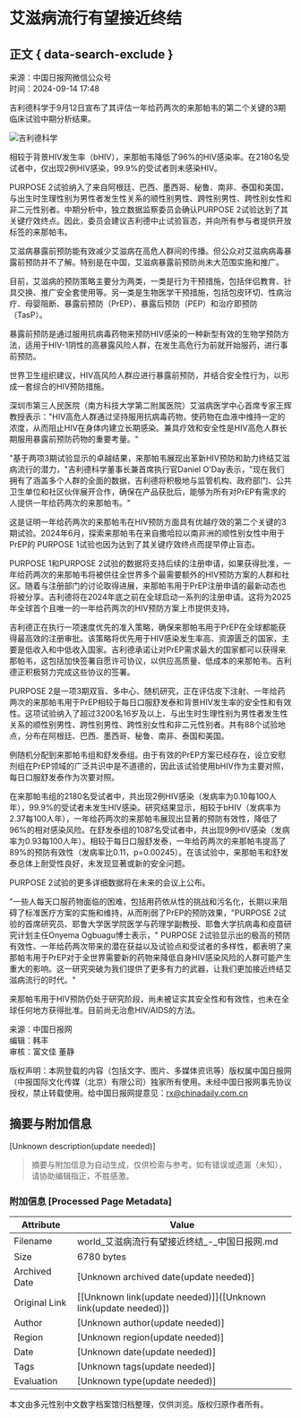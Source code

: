 # 艾滋病流行有望接近终结

## 正文 { data-search-exclude }


来源：中国日报网微信公众号    
时间：2024-09-14 17:48  

吉利德科学于9月12日宣布了其评估一年给药两次的来那帕韦的第二个关键的3期临床试验中期分析结果。

![吉利德科学](https://img2.chinadaily.com.cn/static/common/img/sharelogo2.jpg)

相较于背景HIV发生率（bHIV），来那帕韦降低了96%的HIV感染率。在2180名受试者中，仅出现2例HIV感染，99.9%的受试者则未感染HIV。

PURPOSE 2试验纳入了来自阿根廷、巴西、墨西哥、秘鲁、南非、泰国和美国，与出生时生理性别为男性者发生性关系的顺性别男性、跨性别男性、跨性别女性和非二元性别者。中期分析中，独立数据监察委员会确认PURPOSE 2试验达到了其关键疗效终点。因此，委员会建议吉利德中止试验盲态，并向所有参与者提供开放标签的来那帕韦。

艾滋病暴露前预防能有效减少艾滋病在高危人群间的传播。但公众对艾滋病病毒暴露前预防并不了解。特别是在中国，艾滋病暴露前预防尚未大范围实施和推广。

目前，艾滋病的预防策略主要分为两类，一类是行为干预措施，包括伴侣教育、针具交换、推广安全套使用等。另一类是生物医学干预措施，包括包皮环切、性病治疗、母婴阻断、暴露前预防（PrEP）、暴露后预防（PEP）和治疗即预防（TasP）。

暴露前预防是通过服用抗病毒药物来预防HIV感染的一种新型有效的生物学预防方法，适用于HIV-1阴性的高暴露风险人群，在发生高危行为前就开始服药，进行事前预防。

世界卫生组织建议，HIV高风险人群应进行暴露前预防，并结合安全性行为，以形成一套综合的HIV预防措施。

深圳市第三人民医院（南方科技大学第二附属医院）艾滋病医学中心首席专家王辉教授表示："HIV高危人群通过坚持服用抗病毒药物，使药物在血液中维持一定的浓度，从而阻止HIV在身体内建立长期感染。兼具疗效和安全性是HIV高危人群长期服用暴露前预防药物的重要考量。"

"基于两项3期试验显示的卓越结果，来那帕韦展现出革新HIV预防和助力终结艾滋病流行的潜力，"吉利德科学董事长兼首席执行官Daniel O'Day表示，"现在我们拥有了涵盖多个人群的全面的数据，吉利德将积极地与监管机构、政府部门、公共卫生单位和社区伙伴展开合作，确保在产品获批后，能够为所有对PrEP有需求的人提供一年给药两次的来那帕韦。"

这是证明一年给药两次的来那帕韦在HIV预防方面具有优越疗效的第二个关键的3期试验。2024年6月，探索来那帕韦在来自撒哈拉以南非洲的顺性别女性中用于PrEP的 PURPOSE 1试验也因为达到了其关键疗效终点而提早停止盲态。

PURPOSE 1和PURPOSE 2试验的数据将支持后续的注册申请，如果获得批准，一年给药两次的来那帕韦将被供往全世界多个最需要额外的HIV预防方案的人群和社区。随着与注册部门的讨论取得进展，来那帕韦用于PrEP注册申请的最新动态也将被分享。吉利德将在2024年底之前在全球启动一系列的注册申请。这将为2025年全球首个且唯一的一年给药两次的HIV预防方案上市提供支持。

吉利德正在执行一项速度优先的准入策略，确保来那帕韦用于PrEP在全球都能获得最高效的注册审批。该策略将优先用于HIV感染发生率高、资源匮乏的国家，主要是低收入和中低收入国家。吉利德承诺让对PrEP需求最大的国家都可以获得来那帕韦，这包括加快签署自愿许可协议，以供应高质量、低成本的来那帕韦。吉利德正积极努力完成这些协议的签署。

PURPOSE 2是一项3期双盲、多中心、随机研究，正在评估皮下注射、一年给药两次的来那帕韦用于PrEP相较于每日口服舒发泰和背景HIV发生率的安全性和有效性。这项试验纳入了超过3200名16岁及以上、与出生时生理性别为男性者发生性关系的顺性别男性、跨性别男性、跨性别女性和非二元性别者。共有88个试验地点，分布在阿根廷、巴西、墨西哥、秘鲁、南非、泰国和美国。

例随机分配到来那帕韦组和舒发泰组。由于有效的PrEP方案已经存在，设立安慰剂组在PrEP领域的广泛共识中是不道德的，因此该试验使用bHIV作为主要对照，每日口服舒发泰作为次要对照。

在来那帕韦组的2180名受试者中，共出现2例HIV感染（发病率为0.10每100人年），99.9%的受试者未发生HIV感染。研究结果显示，相较于bHIV（发病率为2.37每100人年），一年给药两次的来那帕韦展现出显著的预防有效性，降低了96%的相对感染风险。在舒发泰组的1087名受试者中，共出现9例HIV感染（发病率为0.93每100人年）。相较于每日口服舒发泰，一年给药两次的来那帕韦提高了89%的预防有效性（发病率比0.11，p=0.00245）。在该试验中，来那帕韦和舒发泰总体上耐受性良好，未发现显著或新的安全问题。

PURPOSE 2试验的更多详细数据将在未来的会议上公布。

"一些人每天口服药物面临的困难，包括用药依从性的挑战和污名化，长期以来阻碍了标准医疗方案的实施和维持，从而削弱了PrEP的预防效果，"PURPOSE 2试验的首席研究员、耶鲁大学医学院医学与药理学副教授、耶鲁大学抗病毒和疫苗研究计划主任Onyema Ogbuagu博士表示，" PURPOSE 2试验显示出的极高的预防有效性、一年给药两次带来的潜在获益以及试验点和受试者的多样性，都表明了来那帕韦用于PrEP对于全世界需要新的药物来降低自身HIV感染风险的人群可能产生重大的影响。这一研究突破为我们提供了更多有力的武器，让我们更加接近终结艾滋病流行的时代。"

来那帕韦用于HIV预防仍处于研究阶段，尚未被证实其安全性和有效性，也未在全球任何地方获得批准。目前尚无治愈HIV/AIDS的方法。

来源：中国日报网  
编辑：韩丰  
审核：富文佳 董静  

版权声明：本网登载的内容（包括文字、图片、多媒体资讯等）版权属中国日报网（中报国际文化传媒（北京）有限公司）独家所有使用。未经中国日报网事先协议授权，禁止转载使用。给中国日报网提意见：rx@chinadaily.com.cn
<!-- tcd_original_link https://world.chinadaily.com.cn/a/202409/14/WS66e61dd6a310a792b3abc5fd.html -->


## 摘要与附加信息

<!-- tcd_abstract -->
[Unknown description(update needed)]
<!-- tcd_abstract_end -->

> 摘要与附加信息为自动生成，仅供检索与参考。如有错误或遗漏（未知），请协助编辑指正，不胜感激。

### 附加信息 [Processed Page Metadata]

| Attribute       | Value                                  |
|-----------------|----------------------------------------|
| Filename        | world_艾滋病流行有望接近终结_-_中国日报网.md                             |
| Size            | 6780 bytes                           |
| Archived Date   | [Unknown archived date(update needed)]                             |
| Original Link   | [[Unknown link(update needed)]]([Unknown link(update needed)])                       |
| Author          | [Unknown author(update needed)]                               |
| Region          | [Unknown region(update needed)]                               |
| Date            | [Unknown date(update needed)]                                 |
| Tags            | [Unknown tags(update needed)]                                 |
| Evaluation            | [Unknown type(update needed)]                                 |
<!-- tcd_table_end -->

本文由多元性别中文数字档案馆归档整理，仅供浏览。版权归原作者所有。
